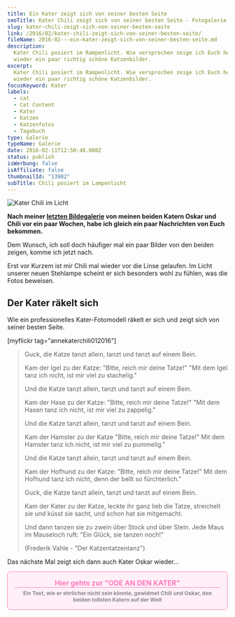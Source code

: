 ```yaml
---
title: Ein Kater zeigt sich von seiner besten Seite
seoTitle: Kater Chili zeigt sich von seiner besten Seite - Fotogalerie
slug: kater-chili-zeigt-sich-von-seiner-besten-seite
link: /2016/02/kater-chili-zeigt-sich-von-seiner-besten-seite/
fileName: 2016-02---ein-kater-zeigt-sich-von-seiner-besten-seite.md
description:
  Kater Chili posiert im Rampenlicht. Wie versprochen zeige ich Euch heute mal
  wieder ein paar richtig schöne Katzenbilder.
excerpt:
  Kater Chili posiert im Rampenlicht. Wie versprochen zeige ich Euch heute mal
  wieder ein paar richtig schöne Katzenbilder.
focusKeyword: Kater
labels:
  - cat
  - Cat Content
  - Kater
  - Katzen
  - Katzenfotos
  - Tagebuch
type: Galerie
typeName: Galerie
date: 2016-02-11T12:50:48.000Z
status: publish
isWerbung: false
isAffiliate: false
thumbnailId: "13902"
subTitle: Chili posiert im Lampenlicht
---
```


![Kater Chili im Licht](http://cardamonchai.com/wp-content/uploads/2016/02/24601796815_b2a80497df_z-640x427.jpg "Kater Chili im Licht")

<strong>Nach meiner [letzten Bildegalerie](/2015/12/stubentiger/) von meinen
beiden Katern Oskar und Chili vor ein paar Wochen, habe ich gleich ein paar
Nachrichten von Euch bekommen.</strong>

Dem Wunsch, ich soll doch häufiger mal ein paar Bilder von den beiden zeigen,
komme ich jetzt nach.

Erst vor Kurzem ist mir Chili mal wieder vor die Linse gelaufen. Im Licht
unserer neuen Stehlampe scheint er sich besonders wohl zu fühlen, was die Fotos
beweisen.

## Der Kater räkelt sich

Wie ein professionelles Kater-Fotomodell räkelt er sich und zeigt sich von
seiner besten Seite.

[myflickr tag="annekaterchili012016"]

<blockquote>Guck, die Katze tanzt allein, tanzt und tanzt auf einem Bein.

Kam der Igel zu der Katze: "Bitte, reich mir deine Tatze!" "Mit dem Igel tanz
ich nicht, ist mir viel zu stachelig."

Und die Katze tanzt allein, tanzt und tanzt auf einem Bein.

Kam der Hase zu der Katze: "Bitte, reich mir deine Tatze!" "Mit dem Hasen tanz
ich nicht, ist mir viel zu zappelig."

Und die Katze tanzt allein, tanzt und tanzt auf einem Bein.

Kam der Hamster zu der Katze "Bitte, reich mir deine Tatze!" Mit dem Hamster
tanz ich nicht, ist mir viel zu pummelig."

Und die Katze tanzt allein, tanzt und tanzt auf einem Bein.

Kam der Hofhund zu der Katze: "Bitte, reich mir deine Tatze!" Mit dem Hofhund
tanz ich nicht, denn der bellt so fürchterlich."

Guck, die Katze tanzt allein, tanzt und tanzt auf einem Bein.

Kam der Kater zu der Katze, leckte ihr ganz lieb die Tatze, streichelt sie und
küsst sie sacht, und schon hat sie mitgemacht.

Und dann tanzen sie zu zwein über Stock und über Stein. Jede Maus im Mauseloch
ruft: "Ein Glück, sie tanzen noch!"

(Frederik Vahle - "Der Katzentatzentanz")</blockquote>

Das nächste Mal zeigt sich dann auch Kater Oskar wieder...

<a style="text-align: center; display: block; border: 1px solid #f7b; background: #fff0f8; border-radius: 7px; padding: 15px; text-decoration: none;" href="/2012/08/ode-an-den-kater/" target="_blank"><span style="border-bottom: 1px solid #f7b; display: block; color: #f7b; font-weight: bold; font-size: 16px; margin-bottom: 5px;">Hier
gehts zur "ODE AN DEN KATER"
</span><span style="color: #888; display: block; font-size: 12px; font-weight: bold;">Ein
Text, wie er ehrlicher nicht sein könnte, gewidmet Chili und Oskar, den beiden
tollsten Katern auf der Welt </span></a>
